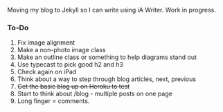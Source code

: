Moving my blog to Jekyll so I can write using iA Writer. Work in progress.

### To-Do
1. Fix image alignment
2. Make a non-photo image class
3. Make an outline class or something to help diagrams stand out
4. Use typecast to pick good h2 and h3
5. Check again on iPad
6. Think about a way to step through blog articles, next, previous
7. ~~Get the basic blog up on Heroku to test~~
8. Start to think about /blog - multiple posts on one page
9. Long finger = comments. 



